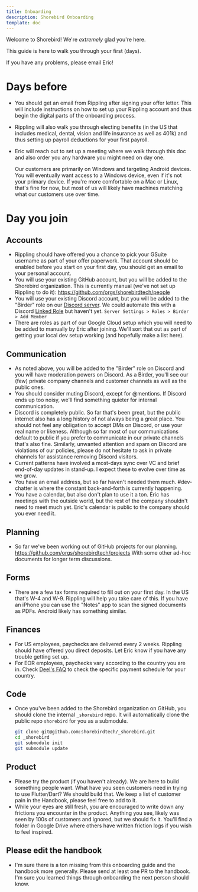 ```yaml
---
title: Onboarding
description: Shorebird Onboarding
template: doc
---
```


Welcome to Shorebird!  We're *extremely* glad you're here.

This guide is here to walk you through your first (days).

If you have any problems, please email Eric!

# Days before
* You should get an email from Rippling after signing your offer letter.  This
  will include instructions on how to set up your Rippling account and thus begin
  the digital parts of the onboarding process.
* Rippling will also walk you through electing benefits (in the US that
  includes medical, dental, vision and life insurance as well as 401k) and thus
  setting up payroll deductions for your first payroll.
* Eric will reach out to set up a meeting where we walk through this doc and
  also order you any hardware you might need on day one.

  Our customers are primarily on Windows and targeting Android devices.  You
  will eventually want access to a Windows device, even if it's not your primary
  device.  If you're more comfortable on a Mac or Linux, that's fine for now, but
  most of us will likely have machines matching what our customers use over time.

# Day you join

## Accounts

* Rippling should have offered you a chance to pick your GSuite username as part
  of your offer paperwork.  That account should be enabled before you start on
  your first day, you should get an email to your personal account.
* You will use your existing GitHub account, but you will be added to the
  Shorebird organization.  This is currently manual (we've not set up Rippling to do it):
  https://github.com/orgs/shorebirdtech/people
* You will use your existing Discord account, but you will be added to the
  "Birder" role on our [Discord server](https://discord.com/invite/9hKJcWGcaB). 
  We could automate this with a Discord [Linked Role](https://support.discord.com/hc/en-us/articles/10388356626711)
  but haven't yet.
  `Server Settings > Roles > Birder > Add Member`
* There are roles as part of our Google Cloud setup which you will need to be
  added to manually by Eric after joining.  We'll sort that out as part of
  getting your local dev setup working (and hopefully make a list here).


## Communication

* As noted above, you will be added to the "Birder" role on Discord and you will
  have moderation powers on Discord.  As a Birder, you'll see our (few) private
  company channels and customer channels as well as the public ones.
* You should consider muting Discord, except for @mentions.  If Discord ends up
  too noisy, we'll find something quieter for internal communication.
* Discord is completely public.  So far that's been great, but the public internet
  also has a long history of not always being a great place. You should not feel
  any obligation to accept DMs on Discord, or use your real name or likeness.
  Although so far most of our communications default to public if you prefer to
  communicate in our private channels that's also fine. Similarly, unwanted
  attention and spam on Discord are violations of our policies, please do not
  hesitate to ask in private channels for assistance removing Discord visitors.
* Current patterns have involved a most-days sync over VC and brief end-of-day
  updates in stand-up.  I expect these to evolve over time as we grow.
* You have an email address, but so far haven't needed them much.  #dev-chatter
  is where the constant back-and-forth is currently happening.
* You have a calendar, but also don't plan to use it a ton.  Eric has meetings
  with the outside world, but the rest of the company shouldn't need to meet
  much yet.  Eric's calendar is public to the company should you ever need it.

## Planning
* So far we've been working out of GitHub projects for our planning.
  https://github.com/orgs/shorebirdtech/projects
  With some other ad-hoc documents for longer term discussions.

## Forms
* There are a few tax forms required to fill out on your first day.  In the US
  that's W-4 and W-9.  Rippling will help you take care of this.
  If you have an iPhone you can use the "Notes" app to scan the signed documents
  as PDFs.  Android likely has something similar.

## Finances
* For US employees, paychecks are delivered every 2 weeks.  Rippling should have offered
  you direct deposits.  Let Eric know if you have any trouble getting set up.
* For EOR employees, paychecks vary according to the country you are in. Check
  [Deel's FAQ](https://help.letsdeel.com/hc/en-gb/articles/4413976907025-When-Do-I-Get-Paid)
  to check the specific payment schedule for your country.

## Code

* Once you've been added to the Shorebird organization on GitHub, you should
  clone the internal `_shorebird` repo.  It will automatically clone the
  public repo `shorebird` for you as a submodule.

  ```bash
  git clone git@github.com:shorebirdtech/_shorebird.git
  cd _shorebird
  git submodule init
  git submodule update
  ```

## Product
* Please try the product (if you haven't already).  We are here to build
  something people want.  What have you seen customers need in trying to use
  Flutter/Dart?  We should build that.  We keep a list of customer pain in the
  Handbook, please feel free to add to it.
* While your eyes are still fresh, you are encouraged to write down any 
  frictions you encounter in the product.  Anything you see, likely was seen
  by 100s of customers and ignored, but we should fix it.  You'll find a
  folder in Google Drive where others have written friction logs if you wish
  to feel inspired.

## Please edit the handbook
* I'm sure there is a ton missing from this onboarding guide and the handbook
  more generally.  Please send at least one PR to the handbook.  I'm sure you
  learned things through onboarding the next person should know.
